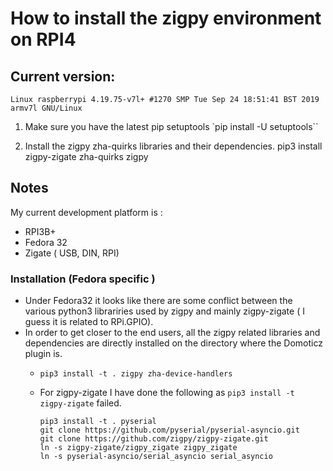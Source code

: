 # How to install the zigpy environment on RPI4 

## Current version:
`Linux raspberrypi 4.19.75-v7l+ #1270 SMP Tue Sep 24 18:51:41 BST 2019 armv7l GNU/Linux`


1. Make sure you have the latest pip setuptools
   `pip install -U setuptools``


1. Install the zigpy zha-quirks libraries and their dependencies.
pip3 install zigpy-zigate zha-quirks zigpy



## Notes

My current development platform is :

* RPI3B+
* Fedora 32
* Zigate ( USB, DIN, RPI)

### Installation (Fedora specific )

* Under Fedora32 it looks like there are some conflict between the various python3 librariries used by zigpy and mainly zigpy-zigate ( I guess it is related to RPi.GPIO).
* In order to get closer to the end users, all the zigpy related libraries and dependencies are directly installed on the directory where the Domoticz plugin is.
  * `pip3 install -t . zigpy zha-device-handlers`
  
  * For zigpy-zigate I have done the following as `pip3 install -t zigpy-zigate` failed.
    ```
    pip3 install -t . pyserial
    git clone https://github.com/pyserial/pyserial-asyncio.git
    git clone https://github.com/zigpy/zigpy-zigate.git
    ln -s zigpy-zigate/zigpy_zigate zigpy_zigate
    ln -s pyserial-asyncio/serial_asyncio serial_asyncio
    ```

